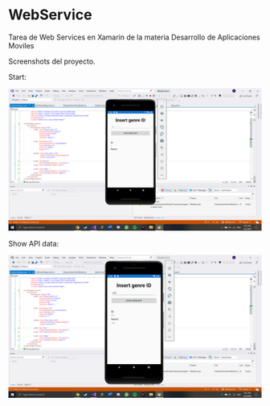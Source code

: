 # WebService
Tarea de Web Services en Xamarin de la materia Desarrollo de Aplicaciones Moviles

Screenshots del proyecto.

Start:

![](Screenshot%20(19).png)


Show API data:

![](Screenshot%20(18).png)

